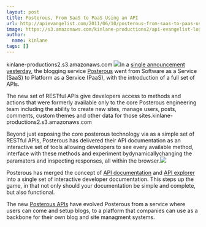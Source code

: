 ```yaml
---
layout: post
title: Posterous, From SaaS to PaaS Using an API
url: http://apievangelist.com/2011/06/10/posterous-from-saas-to-paas-using-an-api/
image: https://s3.amazonaws.com/kinlane-productions2/api-evangelist-logos/api-evangelist-butterfly-vertical.png
author:
  name: kinlane
tags: []
---
```

kinlane-productions2.s3.amazonaws.com [![](http://kinlane-productions.s3.amazonaws.com/posterous/posterous-logo.jpg)](https://posterous.com/)In a [single announcement yesterday](http://technology.posterous.com/announcing-a-new-api-for-developers-to-plug-i "single announcement yesterday"), the blogging service [Posterous](https://posterous.com/ "Posterous") went from Software as a Service (SaaS) to Platform as a Service (PaaS), with the introduction of a full set of APIs.

The new set of RESTful APIs give developers access to methods and actions that were formerly available only to the core Posterous engineering team including the ability to create new sites, manage users, posts, comments, custom themes and other data for those sites.kinlane-productions2.s3.amazonaws.com

Beyond just exposing the core posterous technology via as a simple set of RESTful APIs, Posterous has delivered their API documentation as an interactive set of tools allowing developers to see every available method, interface with these methods and experiment bydynamicallychanging the paramaters and inspecting responses, all within the browser.[![](http://kinlane-productions.s3.amazonaws.com/posterous/Posterous_API_Reference.jpg)](http://posterous.com/api)

Posterous has merged the concept of [API documentation](http://www.apievangelist.com/ecosystem-building-blocks-detail.php?Building_Block_ID=120 "API documentation") and [API explorer](http://www.apievangelist.com/ecosystem-building-blocks-detail.php?Building_Block_ID=209 "API Explorer") into a single set of interactive developer documentation. This steps up the game, in that not only should your documentation be simple and complete, but also functional.

The new [Posterous APIs](http://posterous.com/api "Posterous APIs") have evolved Posterous from a service where users can come and setup blogs, to a platform that companies can use as a backbone for their own blog and site managment systems.